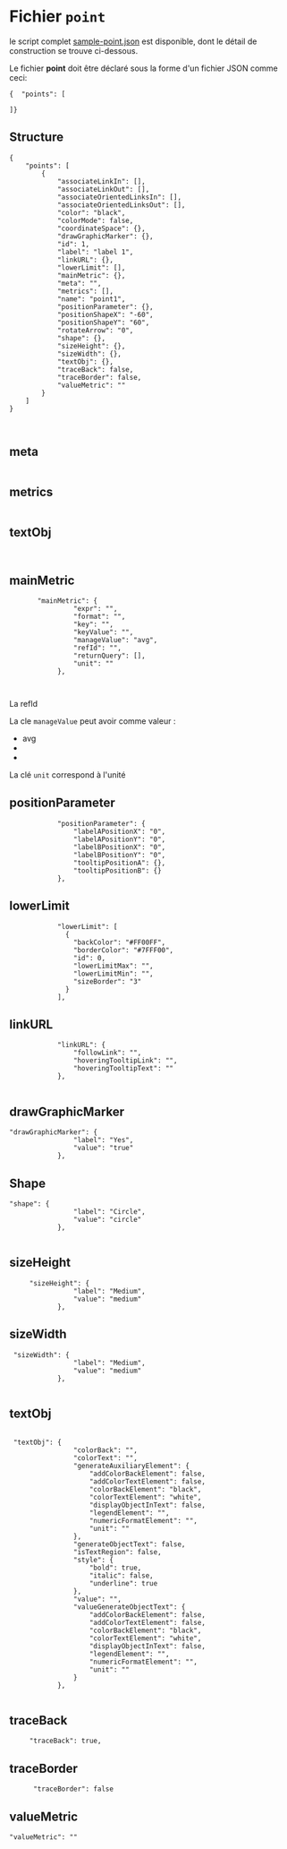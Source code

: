 # Fichier `point`

le script complet [sample-point.json](../../../demo/sample-point.json) est disponible, dont le détail de construction se trouve ci-dessous.


Le fichier **point** doit être déclaré sous la forme d'un fichier JSON comme ceci:

```
{  "points": [

]}

```

## Structure


```
{
    "points": [
        {
            "associateLinkIn": [],
            "associateLinkOut": [],
            "associateOrientedLinksIn": [],
            "associateOrientedLinksOut": [],
            "color": "black",
            "colorMode": false,
            "coordinateSpace": {},
            "drawGraphicMarker": {},
            "id": 1,
            "label": "label 1",
            "linkURL": {},
            "lowerLimit": [],
            "mainMetric": {},
            "meta": "",
            "metrics": [],
            "name": "point1",
            "positionParameter": {},
            "positionShapeX": "-60",
            "positionShapeY": "60",
            "rotateArrow": "0",
            "shape": {},
            "sizeHeight": {},
            "sizeWidth": {},
            "textObj": {},
            "traceBack": false,
            "traceBorder": false,
            "valueMetric": ""
        }
    ]
}



```


## meta

```

```

## metrics

```

```



## textObj

```


```

## mainMetric

```
       "mainMetric": {
                "expr": "",
                "format": "",
                "key": "",
                "keyValue": "",
                "manageValue": "avg",
                "refId": "",
                "returnQuery": [],
                "unit": ""
            },
  
  
```

La refId


La cle `manageValue` peut avoir comme valeur : 

- avg
-
-

La clé `unit` correspond à l'unité

## positionParameter

```
            "positionParameter": {
                "labelAPositionX": "0",
                "labelAPositionY": "0",
                "labelBPositionX": "0",
                "labelBPositionY": "0",
                "tooltipPositionA": {},
                "tooltipPositionB": {}
            },

```


## lowerLimit

```
            "lowerLimit": [
              {
                "backColor": "#FF00FF",
                "borderColor": "#7FFF00",
                "id": 0,
                "lowerLimitMax": "",
                "lowerLimitMin": "",
                "sizeBorder": "3"
              }
            ],
```

## linkURL

```
            "linkURL": {
                "followLink": "",
                "hoveringTooltipLink": "",
                "hoveringTooltipText": ""
            },
    
```

## drawGraphicMarker

``` 
"drawGraphicMarker": {
                "label": "Yes",
                "value": "true"
            },

```

## Shape

```
"shape": {
                "label": "Circle",
                "value": "circle"
            },
    
```

## sizeHeight

```
     "sizeHeight": {
                "label": "Medium",
                "value": "medium"
            },  

```

## sizeWidth

```
 "sizeWidth": {
                "label": "Medium",
                "value": "medium"
            },
    
```

## textObj

```

 "textObj": {
                "colorBack": "",
                "colorText": "",
                "generateAuxiliaryElement": {
                    "addColorBackElement": false,
                    "addColorTextElement": false,
                    "colorBackElement": "black",
                    "colorTextElement": "white",
                    "displayObjectInText": false,
                    "legendElement": "",
                    "numericFormatElement": "",
                    "unit": ""
                },
                "generateObjectText": false,
                "isTextRegion": false,
                "style": {
                    "bold": true,
                    "italic": false,
                    "underline": true
                },
                "value": "",
                "valueGenerateObjectText": {
                    "addColorBackElement": false,
                    "addColorTextElement": false,
                    "colorBackElement": "black",
                    "colorTextElement": "white",
                    "displayObjectInText": false,
                    "legendElement": "",
                    "numericFormatElement": "",
                    "unit": ""
                }
            },
            
```


## traceBack

```
     "traceBack": true,

```

## traceBorder


```
      "traceBorder": false
```

## valueMetric


```
"valueMetric": ""

```
